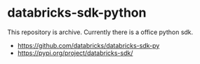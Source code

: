 # databricks-sdk-python

This repository is archive. Currently there is a office python sdk.
- https://github.com/databricks/databricks-sdk-py
- https://pypi.org/project/databricks-sdk/
